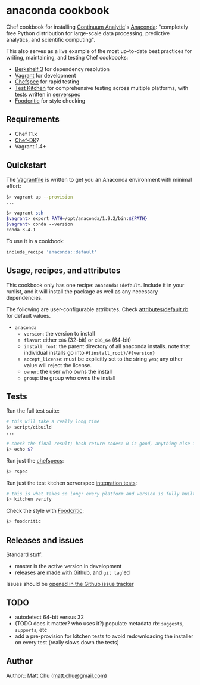 # anaconda cookbook

Chef cookbook for installing [Continuum Analytic](http://continuum.io/)'s
[Anaconda](https://store.continuum.io/cshop/anaconda/): "completely free Python
distribution for large-scale data processing, predictive analytics, and
scientific computing".

This also serves as a live example of the most up-to-date best practices for
writing, maintaining, and testing Chef cookbooks:

- [Berkshelf 3](http://berkshelf.com/) for dependency resolution
- [Vagrant](https://www.vagrantup.com) for development
- [Chefspec](https://github.com/sethvargo/chefspec) for rapid testing
- [Test Kitchen](https://github.com/test-kitchen/test-kitchen) for
comprehensive testing across multiple platforms, with tests written in
[serverspec](http://serverspec.org/)
- [Foodcritic](http://acrmp.github.io/foodcritic/) for style checking

## Requirements

- Chef 11.x
- [Chef-DK](http://www.getchef.com/downloads/chef-dk/)?
- Vagrant 1.4+

## Quickstart

The [Vagrantfile](Vagrantfile) is written to get you an Anaconda environment
with minimal effort:

```bash
$> vagrant up --provision
...

$> vagrant ssh
$vagrant> export PATH=/opt/anaconda/1.9.2/bin:${PATH}
$vagrant> conda --version
conda 3.4.1
```

To use it in a cookbook:

```ruby
include_recipe 'anaconda::default'
```

## Usage, recipes, and attributes

This cookbook only has one recipe: `anaconda::default`. Include
it in your runlist, and it will install the package as well as any necessary
dependencies.

The following are user-configurable attributes. Check
[attributes/default.rb](attributes/default.rb) for default values.

- `anaconda`
  - `version`: the version to install
  - `flavor`: either `x86` (32-bit) or `x86_64` (64-bit)
  - `install_root`: the parent directory of all anaconda installs. note that
    individual installs go into `#{install_root}/#{version}`
  - `accept_license`: must be explicitly set to the string `yes`; any other
    value will reject the license.
  - `owner`: the user who owns the install
  - `group`: the group who owns the install

## Tests

Run the full test suite:

```bash
# this will take a really long time
$> script/cibuild
...

# check the final result; bash return codes: 0 is good, anything else is not
$> echo $?
```

Run just the [chefspecs](spec/default_spec.rb):

```bash
$> rspec
```

Run just the test kitchen serverspec [integration
tests](test/integration/default/serverspec/default_spec.rb):

```bash
# this is what takes so long: every platform and version is fully built in vagrant
$> kitchen verify
```

Check the style with [Foodcritic](http://acrmp.github.io/foodcritic/):

```bash
$> foodcritic
```

## Releases and issues

Standard stuff:

- master is the active version in development
- releases are [made with
  Github](https://github.com/thmttch/chef-continuum-anaconda/releases), and
  `git tag`'ed

Issues should be [opened in the Github issue
tracker](https://github.com/thmttch/chef-continuum-anaconda/issues)

## TODO

- autodetect 64-bit versus 32
- (TODO does it matter? who uses it?) populate metadata.rb: `suggests`,
  `supports`, etc
- add a pre-provision for kitchen tests to avoid redownloading the installer on
  every test (really slows down the tests)

## Author

Author:: Matt Chu (matt.chu@gmail.com)
